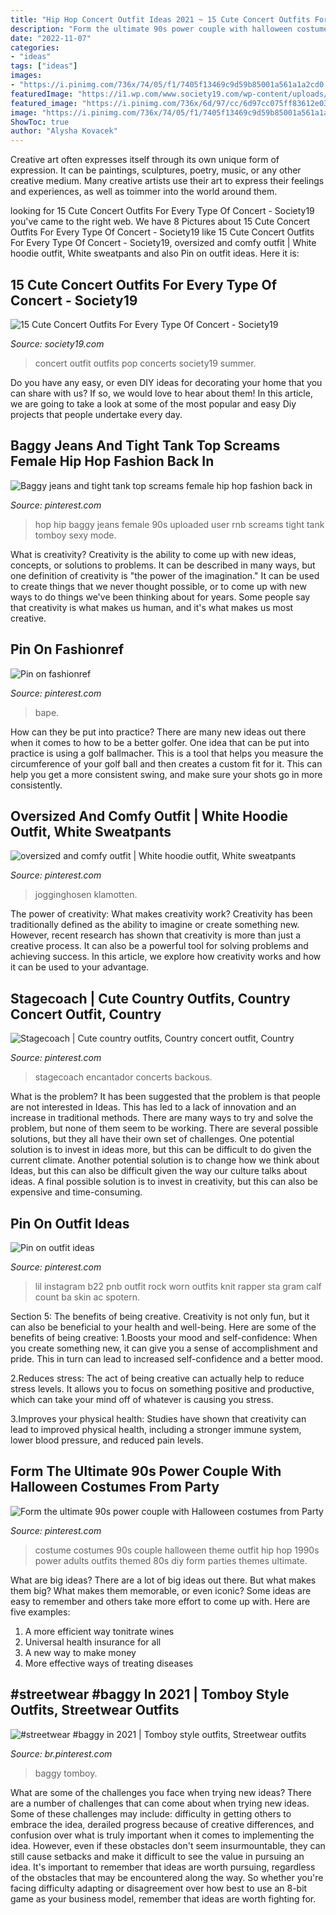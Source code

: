 ```yaml
---
title: "Hip Hop Concert Outfit Ideas 2021 ~ 15 Cute Concert Outfits For Every Type Of Concert"
description: "Form the ultimate 90s power couple with halloween costumes from party"
date: "2022-11-07"
categories:
- "ideas"
tags: ["ideas"]
images:
- "https://i.pinimg.com/736x/74/05/f1/7405f13469c9d59b85001a561a1a2cd0.jpg"
featuredImage: "https://i1.wp.com/www.society19.com/wp-content/uploads/2017/06/mesh-pop-outfit.jpg?resize=492%2C614&amp;ssl=1"
featured_image: "https://i.pinimg.com/736x/6d/97/cc/6d97cc075ff83612e03d822dd6c26605.jpg"
image: "https://i.pinimg.com/736x/74/05/f1/7405f13469c9d59b85001a561a1a2cd0.jpg"
ShowToc: true
author: "Alysha Kovacek"
---
```



Creative art often expresses itself through its own unique form of expression. It can be paintings, sculptures, poetry, music, or any other creative medium. Many creative artists use their art to express their feelings and experiences, as well as toimmer into the world around them.

	

		
looking for 15 Cute Concert Outfits For Every Type Of Concert - Society19 you've came to the right web. We have 8 Pictures about 15 Cute Concert Outfits For Every Type Of Concert - Society19 like 15 Cute Concert Outfits For Every Type Of Concert - Society19, oversized and comfy outfit | White hoodie outfit, White sweatpants and also Pin on outfit ideas. Here it is:
		
    
## 15 Cute Concert Outfits For Every Type Of Concert - Society19

<img loading=lazy src="https://i1.wp.com/www.society19.com/wp-content/uploads/2017/06/mesh-pop-outfit.jpg?resize=492%2C614&amp;ssl=1" onerror="this.onerror=null;this.src='https://tse2.mm.bing.net/th?id=OIP.BxpKHI8ioqZCHDl_Mdd7DAHaJP&amp;pid=15.1';" alt="15 Cute Concert Outfits For Every Type Of Concert - Society19">

_Source: society19.com_

>concert outfit outfits pop concerts society19 summer. 

	

Do you have any easy, or even DIY ideas for decorating your home that you can share with us? If so, we would love to hear about them! In this article, we are going to take a look at some of the most popular and easy Diy projects that people undertake every day.

    
## Baggy Jeans And Tight Tank Top Screams Female Hip Hop Fashion Back In

<img loading=lazy src="https://i.pinimg.com/originals/76/12/7d/76127da53d709582caf9426939bba749.jpg" onerror="this.onerror=null;this.src='https://tse4.mm.bing.net/th?id=OIP.iELQtpv3uxrBVOmQFJJnLgHaKG&amp;pid=15.1';" alt="Baggy jeans and tight tank top screams female hip hop fashion back in">

_Source: pinterest.com_

>hop hip baggy jeans female 90s uploaded user rnb screams tight tank tomboy sexy mode. 

	

What is creativity?
Creativity is the ability to come up with new ideas, concepts, or solutions to problems. It can be described in many ways, but one definition of creativity is "the power of the imagination." It can be used to create things that we never thought possible, or to come up with new ways to do things we've been thinking about for years. Some people say that creativity is what makes us human, and it's what makes us most creative.

    
## Pin On Fashionref

<img loading=lazy src="https://i.pinimg.com/originals/48/05/52/4805523dada21e7dc1b4f3598a0ac16b.png" onerror="this.onerror=null;this.src='https://tse3.mm.bing.net/th?id=OIP.r-TwlPkUbyMW_4PSXpyEyQHaOj&amp;pid=15.1';" alt="Pin on fashionref">

_Source: pinterest.com_

>bape. 

	

How can they be put into practice?
There are many new ideas out there when it comes to how to be a better golfer. One idea that can be put into practice is using a golf ballmacher. This is a tool that helps you measure the circumference of your golf ball and then creates a custom fit for it. This can help you get a more consistent swing, and make sure your shots go in more consistently.

    
## Oversized And Comfy Outfit | White Hoodie Outfit, White Sweatpants

<img loading=lazy src="https://i.pinimg.com/736x/6d/97/cc/6d97cc075ff83612e03d822dd6c26605.jpg" onerror="this.onerror=null;this.src='https://tse1.mm.bing.net/th?id=OIP.XdwDGtcAVEprZ8rl30YrWAHaK7&amp;pid=15.1';" alt="oversized and comfy outfit | White hoodie outfit, White sweatpants">

_Source: pinterest.com_

>jogginghosen klamotten. 

	

The power of creativity: What makes creativity work?
Creativity has been traditionally defined as the ability to imagine or create something new. However, recent research has shown that creativity is more than just a creative process. It can also be a powerful tool for solving problems and achieving success. In this article, we explore how creativity works and how it can be used to your advantage.

    
## Stagecoach | Cute Country Outfits, Country Concert Outfit, Country

<img loading=lazy src="https://i.pinimg.com/736x/74/05/f1/7405f13469c9d59b85001a561a1a2cd0.jpg" onerror="this.onerror=null;this.src='https://tse2.mm.bing.net/th?id=OIP.bxRf9pBpzRLFxNsr9FM29gHaJ3&amp;pid=15.1';" alt="Stagecoach | Cute country outfits, Country concert outfit, Country">

_Source: pinterest.com_

>stagecoach encantador concerts backous. 

	

What is the problem?
It has been suggested that the problem is that people are not interested in Ideas. This has led to a lack of innovation and an increase in traditional methods. There are many ways to try and solve the problem, but none of them seem to be working. There are several possible solutions, but they all have their own set of challenges. One potential solution is to invest in ideas more, but this can be difficult to do given the current climate. Another potential solution is to change how we think about Ideas, but this can also be difficult given the way our culture talks about ideas. A final possible solution is to invest in creativity, but this can also be expensive and time-consuming.

    
## Pin On Outfit Ideas

<img loading=lazy src="https://i.pinimg.com/736x/f5/c8/55/f5c8559edd8d42f441d14ec84f4c0539.jpg" onerror="this.onerror=null;this.src='https://tse2.mm.bing.net/th?id=OIP.0djeMPqsqZ_2I8iu8Uz0ngHaI-&amp;pid=15.1';" alt="Pin on outfit ideas">

_Source: pinterest.com_

>lil instagram b22 pnb outfit rock worn outfits knit rapper sta gram calf count ba skin ac spotern. 

	

Section 5: The benefits of being creative.
Creativity is not only fun, but it can also be beneficial to your health and well-being. Here are some of the benefits of being creative:
1.Boosts your mood and self-confidence: When you create something new, it can give you a sense of accomplishment and pride. This in turn can lead to increased self-confidence and a better mood.

2.Reduces stress: The act of being creative can actually help to reduce stress levels. It allows you to focus on something positive and productive, which can take your mind off of whatever is causing you stress.

3.Improves your physical health: Studies have shown that creativity can lead to improved physical health, including a stronger immune system, lower blood pressure, and reduced pain levels.


    
## Form The Ultimate 90s Power Couple With Halloween Costumes From Party

<img loading=lazy src="https://i.pinimg.com/736x/32/6f/ef/326fef94dbbabf728a1dd8fe8221bacc--hip-hop-costumes-s-costume.jpg" onerror="this.onerror=null;this.src='https://tse1.mm.bing.net/th?id=OIP.nVn1euiHfA8HJHxHuXIIhAHaMB&amp;pid=15.1';" alt="Form the ultimate 90s power couple with Halloween costumes from Party">

_Source: pinterest.com_

>costume costumes 90s couple halloween theme outfit hip hop 1990s power adults outfits themed 80s diy form parties themes ultimate. 

	

What are big ideas?
There are a lot of big ideas out there. But what makes them big? What makes them memorable, or even iconic? Some ideas are easy to remember and others take more effort to come up with. Here are five examples: 
1. A more efficient way tonitrate wines
2. Universal health insurance for all
3. A new way to make money
4. More effective ways of treating diseases

    
## #streetwear #baggy In 2021 | Tomboy Style Outfits, Streetwear Outfits

<img loading=lazy src="https://i.pinimg.com/736x/6c/89/e2/6c89e2e63fed71f19787e835ff038268.jpg" onerror="this.onerror=null;this.src='https://tse2.mm.bing.net/th?id=OIP.lkGEBnJdZMCs_wrJJ9nXIgHaI_&amp;pid=15.1';" alt="#streetwear #baggy in 2021 | Tomboy style outfits, Streetwear outfits">

_Source: br.pinterest.com_

>baggy tomboy. 

	

What are some of the challenges you face when trying new ideas?
There are a number of challenges that can come about when trying new ideas. Some of these challenges may include: difficulty in getting others to embrace the idea, derailed progress because of creative differences, and confusion over what is truly important when it comes to implementing the idea. However, even if these obstacles don't seem insurmountable, they can still cause setbacks and make it difficult to see the value in pursuing an idea. It's important to remember that ideas are worth pursuing, regardless of the obstacles that may be encountered along the way. So whether you're facing difficulty adapting or disagreement over how best to use an 8-bit game as your business model, remember that ideas are worth fighting for.

